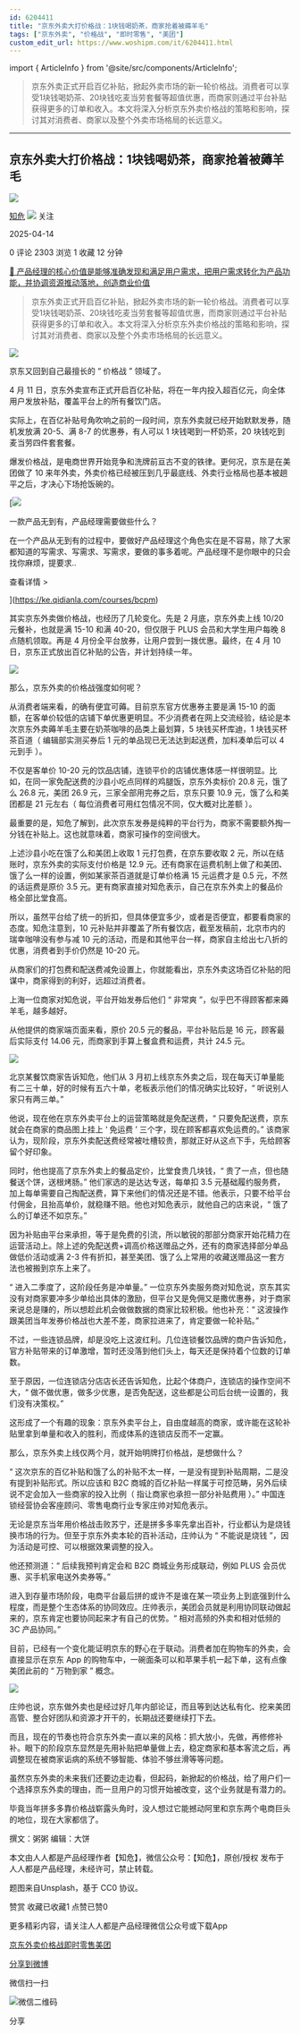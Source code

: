 ```yaml
---
id: 6204411
title: "京东外卖大打价格战：1块钱喝奶茶，商家抢着被薅羊毛"
tags: ["京东外卖", "价格战", "即时零售", "美团"]
custom_edit_url: https://www.woshipm.com/it/6204411.html
---
```

import { ArticleInfo } from '@site/src/components/ArticleInfo';

<ArticleInfo
    author="知危"
    authorLink="https://www.woshipm.com/u/1506922"
    published="2025-04-14"
    views={2303}
    comments={0}
    collects={1}
/>

> 京东外卖正式开启百亿补贴，掀起外卖市场的新一轮价格战。消费者可以享受1块钱喝奶茶、20块钱吃麦当劳套餐等超值优惠，而商家则通过平台补贴获得更多的订单和收入。本文将深入分析京东外卖价格战的策略和影响，探讨其对消费者、商家以及整个外卖市场格局的长远意义。

---

## 京东外卖大打价格战：1块钱喝奶茶，商家抢着被薅羊毛

[![](https://static.woshipm.com/view/woshipm_api_def_20230322155724_8995.jpg?imageView2/1/w/72/h/72/q/100)](https://www.woshipm.com/u/1506922)

[知危](https://www.woshipm.com/u/1506922) ![](https://static.woshipm.com/tag/1122_1@2x.png) 关注

2025-04-14

0 评论 2303 浏览 1 收藏 12 分钟

[🔗 产品经理的核心价值是能够准确发现和满足用户需求，把用户需求转化为产品功能，并协调资源推动落地，创造商业价值](https://ke.qidianla.com/courses/90pm)

> 京东外卖正式开启百亿补贴，掀起外卖市场的新一轮价格战。消费者可以享受1块钱喝奶茶、20块钱吃麦当劳套餐等超值优惠，而商家则通过平台补贴获得更多的订单和收入。本文将深入分析京东外卖价格战的策略和影响，探讨其对消费者、商家以及整个外卖市场格局的长远意义。

![](https://image.woshipm.com/2024/07/15/d6a78910-4255-11ef-93cd-00163e142b65.png)

京东又回到自己最擅长的 “ 价格战 ” 领域了。

4 月 11 日，京东外卖宣布正式开启百亿补贴，将在一年内投入超百亿元，向全体用户发放补贴，覆盖平台上的所有餐饮门店。

实际上，在百亿补贴号角吹响之前的一段时间，京东外卖就已经开始默默发券，随机发放满 20-5、满 8-7 的优惠券，有人可以 1 块钱喝到一杯奶茶，20 块钱吃到麦当劳四件套套餐。

爆发价格战，是电商世界开始竞争和洗牌前亘古不变的铁律。更何况，京东是在美团做了 10 来年外卖，外卖价格已经被压到几乎最底线、外卖行业格局也基本被趟平之后，才决心下场抢饭碗的。

[![](https://image.woshipm.com/2023/08/02/58dc678c-30e3-11ee-88e7-00163e0b5ff3.png)

一款产品无到有，产品经理需要做些什么？

在一个产品从无到有的过程中，要做好产品经理这个角色实在是不容易，除了大家都知道的写需求、写需求、写需求，要做的事多着呢。产品经理不是你眼中的只会找你麻烦，提要求..

查看详情 >

](https://ke.qidianla.com/courses/bcpm)

其实京东外卖做价格战，也经历了几轮变化。先是 2 月底，京东外卖上线 10/20 元餐补，也就是满 15-10 和满 40-20，但仅限于 PLUS 会员和大学生用户每晚 8 点随机领取。再是 4 月份全平台放券，让用户尝到一拨优惠。最终，在 4 月 10 日，京东正式放出百亿补贴的公告，并计划持续一年。

![](https://image.woshipm.com/2025/04/14/8b39843c-191a-11f0-b2c8-00163e09d72f.jpg)

那么，京东外卖的价格战强度如何呢？

从消费者端来看，的确有便宜可薅。目前京东官方优惠券主要是满 15-10 的面额，在客单价较低的店铺下单优惠更明显。不少消费者在网上交流经验，结论是本次京东外卖薅羊毛主要在奶茶咖啡的品类上最划算，5 块钱买杯库迪，1 块钱买杯茶百道（ 编辑部实测买券后 1 元的单品现已无法达到起送费，加料凑单后可以 4 元到手 ）。

不仅是客单价 10-20 元的饮品店铺，连锁平价的店铺优惠体感一样很明显。比如，在同一家免配送费的沙县小吃点同样的鸡腿饭，京东外卖标价 20.8 元，饿了么 26.8 元，美团 26.9 元，三家全部用完券之后，京东只要 10.9 元，饿了么和美团都是 21 元左右（ 每位消费者可用红包情况不同，仅大概对比差额 ）。

最重要的是，知危了解到，此次京东发券是纯粹的平台行为，商家不需要额外掏一分钱在补贴上。这也就意味着，商家可操作的空间很大。

上述沙县小吃在饿了么和美团上收取 1 元打包费，在京东要收取 2 元，所以在结账时，京东外卖的实际支付价格是 12.9 元。还有商家在运费机制上做了和美团、饿了么一样的设置，例如某家茶百道就是订单价格满 15 元运费才是 0.5 元，不然的话运费是原价 3.5 元。更有商家直接对知危表示，自己在京东外卖上的餐品价格全部比堂食高。

所以，虽然平台给了统一的折扣，但具体便宜多少，或者是否便宜，都要看商家的态度。知危注意到，10 元补贴并非覆盖了所有餐饮店，截至发稿前，北京市内的瑞幸咖啡没有参与减 10 元的活动，而是和其他平台一样，商家自主给出七八折的优惠，消费者到手价仍然是 10-20 元。

从商家们的打包费和配送费减免设置上，你就能看出，京东外卖这场百亿补贴的阳谋中，商家得到的利好，远超过消费者。

上海一位商家对知危说，平台开始发券后他们 “ 非常爽 ”，似乎巴不得顾客都来薅羊毛，越多越好。

从他提供的商家端页面来看，原价 20.5 元的餐品，平台补贴后是 16 元，顾客最后实际支付 14.06 元，而商家到手算上餐盒费和运费，共计 24.5 元。

![](https://image.woshipm.com/2025/04/14/8befd156-191a-11f0-b2c8-00163e09d72f.png)

北京某餐饮商家告诉知危，他们从 3 月初上线京东外卖之后，现在每天订单量能有二三十单，好的时候有五六十单，老板表示他们的情况确实比较好，“ 听说别人家只有两三单。”

他说，现在他在京东外卖平台上的运营策略就是免配送费，“ 只要免配送费，京东就会在商家的商品图上挂上 ‘ 免运费 ’ 三个字，现在顾客都喜欢免运费的。” 该商家认为，现阶段，京东外卖配送费经常被吐槽较贵，那就正好从这点下手，先给顾客留个好印象。

同时，他也提高了京东外卖上的餐品定价，比堂食贵几块钱，“ 贵了一点，但也随餐送个饼，送根烤肠。” 他们家选的是达达专送，每单扣 3.5 元基础履约服务费，加上每单需要自己掏配送费，算下来他们的情况还是不错。他表示，只要不给平台付佣金，且抬高单价，就稳赚不赔。他也对知危表示，就他自己的店来说，“ 饿了么的订单还不如京东。”

因为补贴由平台来承担，等于是免费的引流，所以敏锐的那部分商家开始花精力在运营活动上。除上述的免配送费+调高价格送赠品之外，还有的商家选择部分单品做低价活动或满 2-3 件有折扣，甚至美团、饿了么上常用的收藏送赠品这一套方法也被搬到京东上来了。

“ 进入二季度了，这阶段任务是冲单量。” 一位京东外卖服务商对知危说，京东其实没有对商家要冲多少单给出具体的激励，但平台又是免佣又是撒优惠券，对于商家来说总是赚的，所以想趁此机会做做数据的商家比较积极。他也补充：“ 这波操作跟美团当年发券价格战也大差不差，商家拉进来了，肯定要做一轮补贴。”

不过，一些连锁品牌，却是没吃上这波红利。几位连锁餐饮品牌的商户告诉知危，官方补贴带来的订单激增，暂时还没落到他们头上，每天还是保持着个位数的订单数。

至于原因，一位连锁店分店店长还告诉知危，比起个体商户，连锁店的操作空间不大，“ 做不做优惠，做多少优惠，是否免配送，这些都是公司后台统一设置的，我们没有决策权。”

这形成了一个有趣的现象：京东外卖平台上，自由度越高的商家，或许能在这轮补贴里拿到单量和收入的胜利，而成体系的连锁店反而不一定赢。

那么，京东外卖上线仅两个月，就开始明牌打价格战，是想做什么？

“ 这次京东的百亿补贴和饿了么的补贴不太一样，一是没有提到补贴周期，二是没有提到补贴形式。所以应该和 B2C 商城的百亿补贴一样属于可控范畴，另外后续说不定会加入一些商家的投入比例（ 指让商家也承担一部分补贴费用 ）。” 中国连锁经营协会客座顾问、零售电商行业专家庄帅对知危表示。

无论是京东当年用价格战击败苏宁，还是拼多多率先拿出百补，行业都认为是烧钱换市场的行为。但至于京东外卖本轮的百补活动，庄帅认为 “ 不能说是烧钱 ”，因为活动是可控、可以根据效果调整的投入。

他还预测道：“ 后续我预判肯定会和 B2C 商城业务形成联动，例如 PLUS 会员优惠、买手机家电送外卖券等。”

进入到存量市场阶段，电商平台最后拼的或许不是谁在某一项业务上到底强到什么程度，而是整个生态体系的协同效应。庄帅表示，美团会员就是利用协同联动做起来的，京东肯定也要协同起来才有自己的优势。“ 相对高频的外卖和相对低频的 3C 产品协同。”

目前，已经有一个变化能证明京东的野心在于联动。消费者加在购物车的外卖，会直接显示在京东 App 的购物车中，一碗面条可以和苹果手机一起下单，这有点像美团此前的 “ 万物到家 ” 概念。

![](https://image.woshipm.com/2025/04/14/8ca8ca76-191a-11f0-b2c8-00163e09d72f.jpg)

庄帅也说，京东做外卖也是经过好几年内部论证，而且等到达达私有化、挖来美团高管、整合好团队和资源才开干的，长期战还要继续打下去。

而且，现在的节奏也符合京东外卖一直以来的风格：抓大放小，先做，再修修补补。眼下的阶段京东显然是先用补贴把单量做上去，稳定商家和基本客流之后，再调整现在被商家诟病的系统不够智能、体验不够丝滑等等问题。

虽然京东外卖的未来我们还要边走边看，但起码，新掀起的价格战，给了用户们一个选择京东外卖的理由，而一旦用户的习惯开始被改变，这个业务就是有潜力的。

毕竟当年拼多多靠价格战崭露头角时，没人想过它能撼动阿里和京东两个电商巨头的地位，现在大家都信了。

撰文：粥粥 编辑：大饼

本文由人人都是产品经理作者【知危】，微信公众号：【知危】，原创/授权 发布于人人都是产品经理，未经许可，禁止转载。

题图来自Unsplash，基于 CC0 协议。

赞赏 收藏已收藏1 点赞已赞0

更多精彩内容，请关注人人都是产品经理微信公众号或下载App

[京东外卖](https://www.woshipm.com/tag/%e4%ba%ac%e4%b8%9c%e5%a4%96%e5%8d%96)[价格战](https://www.woshipm.com/tag/%e4%bb%b7%e6%a0%bc%e6%88%98)[即时零售](https://www.woshipm.com/tag/%e5%8d%b3%e6%97%b6%e9%9b%b6%e5%94%ae)[美团](https://www.woshipm.com/tag/%e7%be%8e%e5%9b%a2)

[分享到微博](https://service.weibo.com/share/share.php?appkey=2775287854&title=京东外卖大打价格战：1块钱喝奶茶，商家抢着被薅羊毛&url=https://www.woshipm.com/it/6204411.html&pic=https://image.woshipm.com/2024/07/15/d6a78910-4255-11ef-93cd-00163e142b65.png)

微信扫一扫

![微信二维码](https://api.pwmqr.com/qrcode/create/?url=https://www.woshipm.com/it/6204411.html)

分享